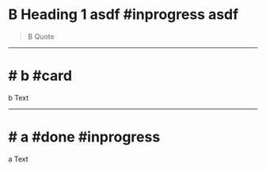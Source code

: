 # B Heading 1 asdf #inprogress asdf

> B Quote

---

# # b #card

b Text

---

# # a #done #inprogress

a Text

